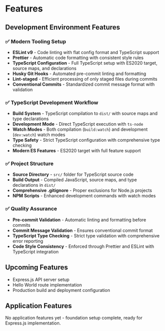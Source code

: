 # Features

## Development Environment Features

### ✅ Modern Tooling Setup
- **ESLint v9** - Code linting with flat config format and TypeScript support
- **Prettier** - Automatic code formatting with consistent style rules
- **TypeScript Configuration** - Full TypeScript setup with ES2020 target, source maps, and declarations
- **Husky Git Hooks** - Automated pre-commit linting and formatting
- **Lint-staged** - Efficient processing of only staged files during commits
- **Conventional Commits** - Standardized commit message format with validation

### ✅ TypeScript Development Workflow
- **Build System** - TypeScript compilation to `dist/` with source maps and type declarations
- **Development Mode** - Direct TypeScript execution with `ts-node`
- **Watch Modes** - Both compilation (`build:watch`) and development (`dev:watch`) watch modes
- **Type Safety** - Strict TypeScript configuration with comprehensive type checking
- **Modern ES Features** - ES2020 target with full feature support

### ✅ Project Structure
- **Source Directory** - `src/` folder for TypeScript source code
- **Build Output** - Compiled JavaScript, source maps, and type declarations in `dist/`  
- **Comprehensive .gitignore** - Proper exclusions for Node.js projects
- **NPM Scripts** - Enhanced development commands with watch modes

### ✅ Quality Assurance
- **Pre-commit Validation** - Automatic linting and formatting before commits
- **Commit Message Validation** - Ensures conventional commit format
- **TypeScript Type Checking** - Strict type validation with comprehensive error reporting
- **Code Style Consistency** - Enforced through Prettier and ESLint with TypeScript integration

## Upcoming Features
- Express.js API server setup
- Hello World route implementation  
- Production build and deployment configuration

## Application Features

No application features yet - foundation setup complete, ready for Express.js implementation.